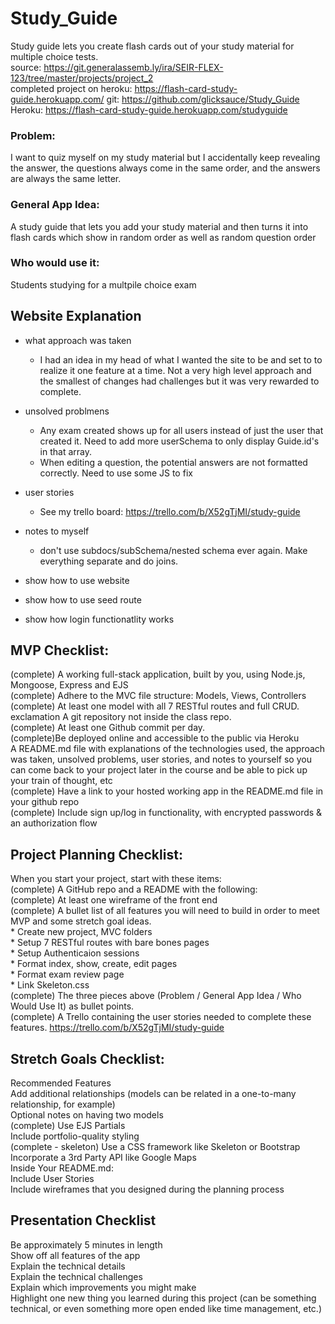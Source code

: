 # Study_Guide
Study guide lets you create flash cards out of your study material for multiple choice tests.  
source: https://git.generalassemb.ly/ira/SEIR-FLEX-123/tree/master/projects/project_2  
completed project on heroku: https://flash-card-study-guide.herokuapp.com/
git: https://github.com/glicksauce/Study_Guide  
Heroku: https://flash-card-study-guide.herokuapp.com/studyguide  

### Problem: 
I want to quiz myself on my study material but I accidentally keep revealing the answer, the questions always come in the same order, and the answers are always the same letter.
### General App Idea: 
A study guide that lets you add your study material and then turns it into flash cards which show in random order as well as random question order
###  Who would use it: 
Students studying for a multpile choice exam


## Website Explanation
* what approach was taken  
  * I had an idea in my head of what I wanted the site to be and set to to realize it one feature at a time. Not a very high level approach and the smallest of changes had challenges but it was very rewarded to complete.  

* unsolved problmens  
  * Any exam created shows up for all users instead of just the user that created it. Need to add more userSchema to only display Guide.id's in that array.  
  * When editing a question, the potential answers are not formatted correctly. Need to use some JS to fix  
 
* user stories  
  * See my trello board: https://trello.com/b/X52gTjMI/study-guide  

* notes to myself  
  * don't use subdocs/subSchema/nested schema ever again. Make everything separate and do joins.  

* show how to use website  
* show how to use seed route  
* show how login functionatlity works  

## MVP Checklist:
(complete) A working full-stack application, built by you, using Node.js, Mongoose, Express and EJS  
(complete) Adhere to the MVC file structure: Models, Views, Controllers  
(complete) At least one model with all 7 RESTful routes and full CRUD.  
exclamation A git repository not inside the class repo.  
(complete) At least one Github commit per day.  
(complete)Be deployed online and accessible to the public via Heroku  
A README.md file with explanations of the technologies used, the approach was taken, unsolved problems, user stories, and notes to yourself so you can come back to your project later in the course and be able to pick up your train of thought, etc  
(complete) Have a link to your hosted working app in the README.md file in your github repo  
(complete) Include sign up/log in functionality, with encrypted passwords & an authorization flow  

## Project Planning Checklist:
When you start your project, start with these items:  
(complete) A GitHub repo and a README with the following:  
(complete) At least one wireframe of the front end  
(complete) A bullet list of all features you will need to build in order to meet MVP and some stretch goal ideas.  
    * Create new project, MVC folders  
    * Setup 7 RESTful routes with bare bones pages  
    * Setup Authenticaion sessions  
    * Format index, show, create, edit pages  
    * Format exam review page  
    * Link Skeleton.css  
(complete) The three pieces above (Problem / General App Idea / Who Would Use It) as bullet points.  
(complete) A Trello containing the user stories needed to complete these features. https://trello.com/b/X52gTjMI/study-guide  

## Stretch Goals Checklist:
Recommended Features  
Add additional relationships (models can be related in a one-to-many relationship, for example)  
Optional notes on having two models  
(complete) Use EJS Partials  
Include portfolio-quality styling  
(complete - skeleton) Use a CSS framework like Skeleton or Bootstrap  
Incorporate a 3rd Party API like Google Maps  
Inside Your README.md:  
Include User Stories  
Include wireframes that you designed during the planning process  

## Presentation Checklist
Be approximately 5 minutes in length  
Show off all features of the app  
Explain the technical details  
Explain the technical challenges  
Explain which improvements you might make  
Highlight one new thing you learned during this project (can be something technical, or even something more open ended like time management, etc.)  